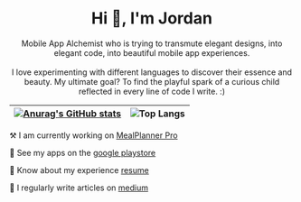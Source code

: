<h1 align="center">Hi 👋, I'm Jordan</h1>
<p align="center">Mobile App Alchemist who is trying to transmute elegant designs, into elegant code, into beautiful mobile app experiences. <br/><br/>I love experimenting with different languages to discover their essence and beauty. My ultimate goal? To find the playful spark of a curious child reflected in every line of code I write. :)</p>


| [![Anurag's GitHub stats](https://github-readme-stats.vercel.app/api?username=jordan-jakisa&show_icons=true&theme=transparent)](https://github.com/anuraghazra/github-readme-stats) | ![Top Langs](https://github-readme-stats.vercel.app/api/top-langs/?username=jordan-jakisa&layout=compact&theme=transparent)    |
| --------- | --------- |

⚒️ I am currently working on [MealPlanner Pro]()

📇 See my apps on the [google playstore](https://play.google.com/store/apps/dev?id=7809841656027328575)

📄 Know about my experience [resume](https://jordan-jakisa.github.io/resume_jordan/)

📝 I regularly write articles on [medium](https://medium.com/@jordan-mungujakisa)
